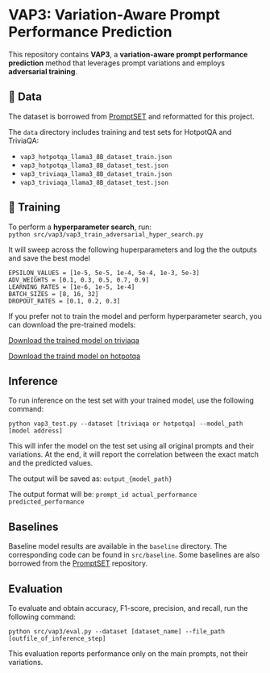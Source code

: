# VAP3: Variation-Aware Prompt Performance Prediction

This repository contains **VAP3**, a **variation-aware prompt performance prediction** method that leverages prompt variations and employs **adversarial training**.

## 📂 Data
The dataset is borrowed from [PromptSET](https://github.com/Narabzad/prompt-sensitivity) and reformatted for this project.

The `data` directory includes training and test sets for HotpotQA and TriviaQA:

- `vap3_hotpotqa_llama3_8B_dataset_train.json`
- `vap3_hotpotqa_llama3_8B_dataset_test.json`
- `vap3_triviaqa_llama3_8B_dataset_train.json`
- `vap3_triviaqa_llama3_8B_dataset_test.json`

## 🚀 Training  
To perform a **hyperparameter search**, run:  
```python src/vap3/vap3_train_adversarial_hyper_search.py```

It will sweep across the following huperparameters and log the the outputs and save the best model

```EPOCHS = [1, 2, 3, 4, 5]
EPSILON_VALUES = [1e-5, 5e-5, 1e-4, 5e-4, 1e-3, 5e-3]
ADV_WEIGHTS = [0.1, 0.3, 0.5, 0.7, 0.9]
LEARNING_RATES = [1e-6, 1e-5, 1e-4]
BATCH_SIZES = [8, 16, 32]
DROPOUT_RATES = [0.1, 0.2, 0.3]
```


If you prefer not to train the model and perform hyperparameter search, you can download the pre-trained models:


[Download the trained model on triviaqa](https://drive.google.com/file/d/1BzNdHKL85CV_-VxGDQiD3tcf38HRHOrJ/view?usp=sharing)

[Download the traind model on hotpotqa](https://drive.google.com/file/d/1jUfJemJTgIjnillK9HN0ODwaomkZpcqP/view?usp=sharing)

## Inference
To run inference on the test set with your trained model, use the following command:

```
python vap3_test.py --dataset [triviaqa or hotpotqa] --model_path [model address]
```

This will infer the model on the test set using all original prompts and their variations. At the end, it will report the correlation between the exact match and the predicted values.

The output will be saved as:
```output_{model_path}```

The output format will be:
```prompt_id actual_performance predicted_performance```

## Baselines
Baseline model results are available in the ```baseline``` directory. The corresponding code can be found in ```src/baseline```. Some baselines are also borrowed from the [PromptSET](https://github.com/Narabzad/prompt-sensitivity) repository.

## Evaluation
To evaluate and obtain accuracy, F1-score, precision, and recall, run the following command:

```
python src/vap3/eval.py --dataset [dataset_name] --file_path [outfile_of_inference_step]
```

This evaluation reports performance only on the main prompts, not their variations.
